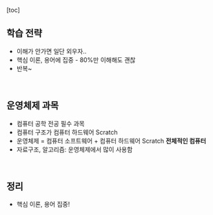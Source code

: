 [toc]

## 학습 전략

- 이해가 안가면 일단 외우자..
- 핵심 이론, 용어에 집중 - 80%만 이해해도 괜찮
- 반복~



<br>

## 운영체제 과목

- 컴퓨터 공학 전공 필수 과목
- 컴퓨터 구조가 컴퓨터 하드웨어 Scratch
- 운영체제 = 컴퓨터 소프트웨어 + 컴퓨터 하드웨어 Scratch **전체적인 컴퓨터**
- 자료구조, 알고리즘: 운영체제에서 많이 사용함

<br>



## 정리

- 핵심 이론, 용어 집중!